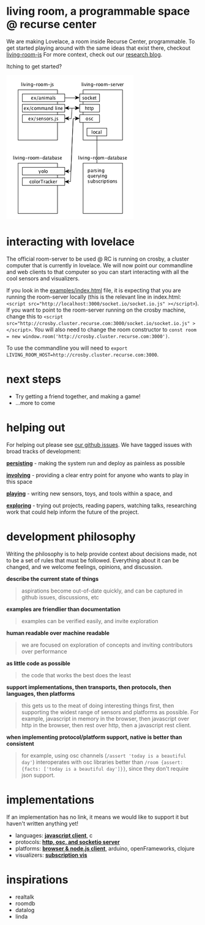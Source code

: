 # living room, a programmable space @ recurse center

We are making Lovelace, a room inside Recurse Center, programmable. To get started playing around with the same ideas that exist there, checkout [living-room-js][]
For more context, check out our [research blog](https://livingroomresearch.tumblr.com/).

Itching to get started?

![Diagram of submodules in living-room](/docs/images/living-room.png)

# interacting with lovelace

The official room-server to be used @ RC is running on crosby, a cluster computer that is currently in lovelace. We will now point our commandline and web clients to that computer so you can start interacting with all the cool sensors and visualizers.

If you look in the [examples/index.html](examples/index.html) file, it is expecting that you are running the room-server locally (this is the relevant line in index.html: `<script src="http://localhost:3000/socket.io/socket.io.js" ></script>`). If you want to point to the room-server running on the crosby machine, change this to `<script src="http://crosby.cluster.recurse.com:3000/socket.io/socket.io.js" ></script>`. You will also need to change the room constructor to `const room = new window.room('http://crosby.cluster.recurse.com:3000')`.

To use the commandline you will need to `export LIVING_ROOM_HOST=http://crosby.cluster.recurse.com:3000`.

# next steps

* Try getting a friend together, and making a game!
* ...more to come

# helping out

For helping out please see [our github issues](https://github.com/jedahan/living-room/issues). We have tagged issues with broad tracks of development:

**[persisting][]** - making the system run and deploy as painless as possible

**[involving][]** - providing a clear entry point for anyone who wants to play in this space

**[playing][]** - writing new sensors, toys, and tools within a space, and

**[exploring][]** - trying out projects, reading papers, watching talks, researching work that could help inform the future of the project.

# development philosophy

Writing the philosophy is to help provide context about decisions made, not to be a set of rules that must be followed. Everything about it can be changed, and we welcome feelings, opinions, and discussion.

**describe the current state of things**

> aspirations become out-of-date quickly, and can be captured in github issues, discussions, etc

**examples are friendlier than documentation**

> examples can be verified easily, and invite exploration

**human readable over machine readable**

> we are focused on exploration of concepts and inviting contributors over performance

**as little code as possible**

> the code that works the best does the least

**support implementations, then transports, then protocols, then languages, then platforms**

> this gets us to the meat of doing interesting things first, then supporting the widest range of sensors and platforms as possible. For example, javascript in memory in the browser, then javascript over http in the browser, then rest over http, then a javascript rest client.

**when implementing protocol/platform support, native is better than consistent**
> for example, using osc channels (`/assert 'today is a beautiful day'`) interoperates with osc libraries better than `/room {assert: {facts: ['today is a beautiful day']}}`, since they don't require json support.

# implementations

If an implementation has no link, it means we would like to support it but haven't written anything yet!

* languages: **[javascript client][living-room-js]**, c
* protocols: **[http, osc, and socketio server][living-room-server]**
* platforms: **[browser & node.js client][living-room-js]**, arduino, openFrameworks, clojure
* visualizers: **[subscription vis](https://github.com/modernserf/rumor-visualizer)**

# inspirations

- realtalk
- roomdb
- datalog
- linda

[living-room-server]: https://github.com/jedahan/living-room-server
[living-room-js]: https://github.com/jedahan/living-room-js
[involving]: https://github.com/jedahan/living-room/issues?q=is%3Aopen+is%3Aissue+label%3Ainvolving/
[persisting]: https://github.com/jedahan/living-room/issues?q=is%3Aopen+is%3Aissue+label%3Apersisting/
[playing]: https://github.com/jedahan/living-room/issues?q=is%3Aopen+is%3Aissue+label%3Aplaying/
[exploring]: https://github.com/jedahan/living-room/issues?q=is%3Aopen+is%3Aissue+label%3Aexploring/
